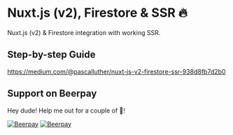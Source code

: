 # Nuxt.js (v2), Firestore & SSR 🔥

Nuxt.js (v2) &amp; Firestore integration with working SSR.

## Step-by-step Guide

https://medium.com/@pascalluther/nuxt-js-v2-firestore-ssr-938d8fb7d2b0

## Support on Beerpay
Hey dude! Help me out for a couple of :beers:!

[![Beerpay](https://beerpay.io/lupas/nuxt2-firestore/badge.svg?style=beer-square)](https://beerpay.io/lupas/nuxt2-firestore)  [![Beerpay](https://beerpay.io/lupas/nuxt2-firestore/make-wish.svg?style=flat-square)](https://beerpay.io/lupas/nuxt2-firestore?focus=wish)